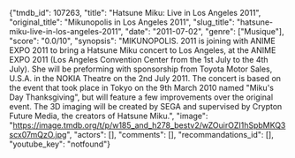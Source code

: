 {"tmdb_id": 107263, "title": "Hatsune Miku: Live in Los Angeles 2011", "original_title": "Mikunopolis in Los Angeles 2011", "slug_title": "hatsune-miku-live-in-los-angeles-2011", "date": "2011-07-02", "genre": ["Musique"], "score": "0.0/10", "synopsis": "MIKUNOPOLIS. 2011 is joining with ANIME EXPO 2011 to bring a Hatsune Miku concert to Los Angeles, at the ANIME EXPO 2011 (Los Angeles Convention Center from the 1st July to the 4th July). She will be preforming with sponsorship from Toyota Motor Sales, U.S.A. in the NOKIA Theatre on the 2nd July 2011.  The concert is based on the event that took place in Tokyo on the 9th March 2010 named \"Miku's Day Thanksgiving\", but will feature a few improvements over the original event. The 3D imaging will be created by SEGA and supervised by Crypton Future Media, the creators of Hatsune Miku.", "image": "https://image.tmdb.org/t/p/w185_and_h278_bestv2/wZOuirOZI1hSpbMKQ3scx07mQzO.jpg", "actors": [], "comments": [], "recommandations_id": [], "youtube_key": "notfound"}
